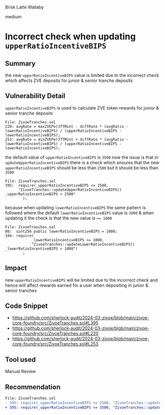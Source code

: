 Brisk Latte Wallaby

medium

# Incorrect check when updating `upperRatioIncentiveBIPS`

## Summary
the new `upperRatioIncentiveBIPS` value is limited due to the incorrect check which affects ZVE deposits for junior & senior tranche deposits
## Vulnerability Detail
`upperRatioIncentiveBIPS` is used to calculate ZVE token rewards for junior & senior tranche deposits

```solidity!
File: ZivoeTranches.sol
220: avgRate = maxZVEPerJTTMint - diffRate * (avgRatio - lowerRatioIncentiveBIPS) / (upperRatioIncentiveBIPS - lowerRatioIncentiveBIPS);
253: avgRate = minZVEPerJTTMint + diffRate * (avgRatio - lowerRatioIncentiveBIPS) / (upperRatioIncentiveBIPS - lowerRatioIncentiveBIPS);
```

the default value of `upperRatioIncentiveBIPS` is `3500` now the issue is that in `updateUpperRatioIncentiveBIPS` there is a check which ensures that the new `upperRatioIncentiveBIPS` should be less than `2500` but it should be less than `3500`

```solidity!
File: ZivoeTranches.sol
395:  require(_upperRatioIncentiveBIPS <= 2500, 
      "ZivoeTranches::updateUpperRatioIncentiveBIPS()     _upperRatioIncentiveBIPS > 2500"
        );
```

because when updating `lowerRatioIncentiveBIPS` the same pattern is followed where the default `lowerRatioIncentiveBIPS` value is `1000` & when updating it the check is that the new value is `>= 1000`

```solidity!
File: ZivoeTranches.sol
80:  uint256 public lowerRatioIncentiveBIPS = 1000;
344: require(
            _lowerRatioIncentiveBIPS >= 1000, 
            "ZivoeTranches::updateLowerRatioIncentiveBIPS() _lowerRatioIncentiveBIPS < 1000")
        ;
```


## Impact
new `upperRatioIncentiveBIPS` will be limited due to the incorrect check and hence will affect rewards earned for a user when depositing in junior & senior tranches
## Code Snippet
- https://github.com/sherlock-audit/2024-03-zivoe/blob/main/zivoe-core-foundry/src/ZivoeTranches.sol#L395
- https://github.com/sherlock-audit/2024-03-zivoe/blob/main/zivoe-core-foundry/src/ZivoeTranches.sol#L220
- https://github.com/sherlock-audit/2024-03-zivoe/blob/main/zivoe-core-foundry/src/ZivoeTranches.sol#L253
## Tool used

Manual Review

## Recommendation
```diff
File: ZivoeTranches.sol
- 395: require(_upperRatioIncentiveBIPS <= 2500, "ZivoeTranches::updateUpperRatioIncentiveBIPS()     _upperRatioIncentiveBIPS > 2500");
+ 395: require(_upperRatioIncentiveBIPS <= 3500, "ZivoeTranches::updateUpperRatioIncentiveBIPS()     _upperRatioIncentiveBIPS > 3500");
```
